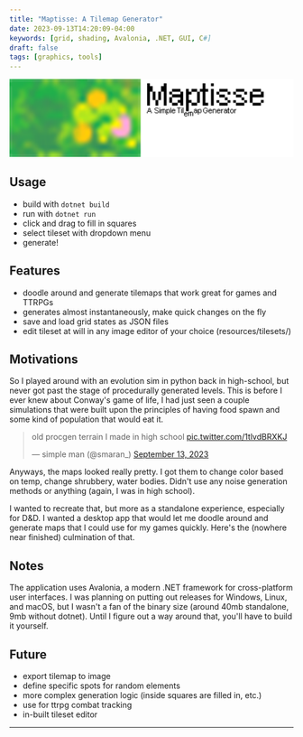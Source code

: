 ```yaml
---
title: "Maptisse: A Tilemap Generator"
date: 2023-09-13T14:20:09-04:00
keywords: [grid, shading, Avalonia, .NET, GUI, C#]
draft: false
tags: [graphics, tools]
---
```

[![banner](/images/maptisse-banner.png)](https://github.com/smaran-m/GridShadingApp/)

## Usage
- build with `dotnet build`
- run with `dotnet run`
- click and drag to fill in squares
- select tileset with dropdown menu
- generate!

## Features
- doodle around and generate tilemaps that work great for games and TTRPGs
- generates almost instantaneously, make quick changes on the fly
- save and load grid states as JSON files
- edit tileset at will in any image editor of your choice (resources/tilesets/)

## Motivations
So I played around with an evolution sim in python back in high-school, but never got past the stage of procedurally generated levels. This is before I ever knew about Conway's game of life, I had just seen a couple simulations that were built upon the principles of having food spawn and some kind of population that would eat it.
<blockquote class="twitter-tweet"><p lang="en" dir="ltr">old procgen terrain I made in high school <a href="https://t.co/1tlvdBRXKJ">pic.twitter.com/1tlvdBRXKJ</a></p>&mdash; simple man (@smaran_) <a href="https://twitter.com/smaran_/status/1702054523316191714?ref_src=twsrc%5Etfw">September 13, 2023</a></blockquote> <script async src="https://platform.twitter.com/widgets.js" charset="utf-8"></script>

Anyways, the maps looked really pretty. I got them to change color based on temp, change shrubbery, water bodies. Didn't use any noise generation methods or anything (again, I was in high school).

I wanted to recreate that, but more as a standalone experience, especially for D&D. I wanted a desktop app that would let me doodle around and generate maps that I could use for my games quickly. Here's the (nowhere near finished) culmination of that.

## Notes
The application uses Avalonia, a modern .NET framework for cross-platform user interfaces. I was planning on putting out releases for Windows, Linux, and macOS, but I wasn't a fan of the binary size (around 40mb standalone, 9mb without dotnet). Until I figure out a way around that, you'll have to build it yourself.

## Future
- export tilemap to image
- define specific spots for random elements
- more complex generation logic (inside squares are filled in, etc.)
- use for ttrpg combat tracking
- in-built tileset editor
---